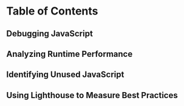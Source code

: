 # Table of Contents

## Debugging JavaScript

## Analyzing Runtime Performance

## Identifying Unused JavaScript

## Using Lighthouse to Measure Best Practices
